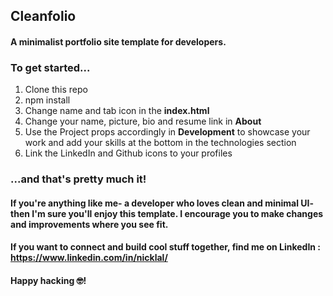## Cleanfolio
#### A minimalist portfolio site template for developers.

### To get started...

1. Clone this repo
2. npm install
3. Change name and tab icon in the **index.html**
4. Change your name, picture, bio and resume link in **About**
5. Use the Project props accordingly in **Development** to showcase your work and add your skills at the bottom in the technologies section
6. Link the LinkedIn and Github icons to your profiles

### ...and that's pretty much it!

#### If you're anything like me- a developer who loves clean and minimal UI- then I'm sure you'll enjoy this template. I encourage you to make changes and improvements where you see fit.

#### If you want to connect and build cool stuff together, find me on LinkedIn : https://www.linkedin.com/in/nicklal/

#### Happy hacking 🤓!
